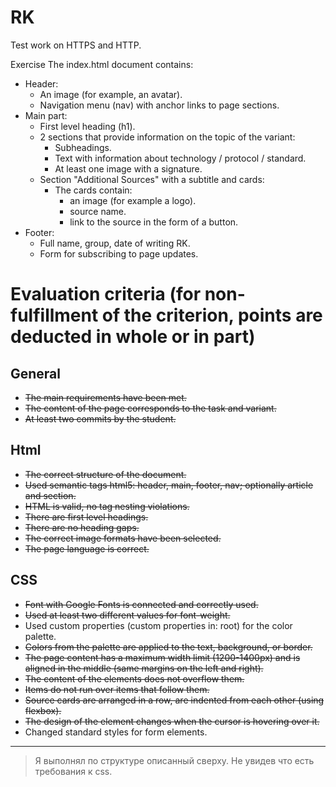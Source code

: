 # RK
Test work on HTTPS and HTTP.


Exercise
The index.html document contains:
+ Header:
  + An image (for example, an avatar).
  + Navigation menu (nav) with anchor links to page sections.
+ Main part:
  + First level heading (h1).
  + 2 sections that provide information on the topic of the variant:
    + Subheadings.
    + Text with information about technology / protocol / standard.
    + At least one image with a signature.
  + Section "Additional Sources" with a subtitle and cards:
    + The cards contain:
      + an image (for example a logo).
      + source name.
      + link to the source in the form of a button.
+ Footer:
  + Full name, group, date of writing RK.
  + Form for subscribing to page updates.


# Evaluation criteria (for non-fulfillment of the criterion, points are deducted in whole or in part)
## General
+ ~~The main requirements have been met.~~
+ ~~The content of the page corresponds to the task and variant.~~
+ ~~At least two commits by the student.~~
## Html
+ ~~The correct structure of the document.~~
+ ~~Used semantic tags html5: header, main, footer, nav; optionally article and section.~~
+ ~~HTML is valid, no tag nesting violations.~~
+ ~~There are first level headings.~~
+ ~~There are no heading gaps.~~
+ ~~The correct image formats have been selected.~~
+ ~~The page language is correct.~~
## CSS
+ ~~Font with Google Fonts is connected and correctly used.~~
+ ~~Used at least two different values ​​for font-weight.~~
+ Used custom properties (custom properties in: root) for the color palette.
+ ~~Colors from the palette are applied to the text, background, or border.~~
+ ~~The page content has a maximum width limit (1200-1400px) and is aligned in the middle (same margins on the left and right).~~
+ ~~The content of the elements does not overflow them.~~
+ ~~Items do not run over items that follow them.~~
+ ~~Source cards are arranged in a row, are indented from each other (using flexbox).~~
+ ~~The design of the element changes when the cursor is hovering over it.~~
+ Changed standard styles for form elements.

***

> Я выполнял по структуре описанный сверху. 
> Не увидев что есть требования к css.
